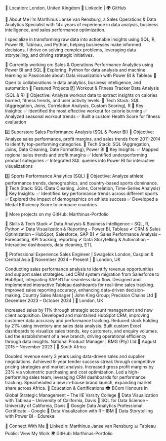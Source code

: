 📍 Location: London, United Kingdom
🔗 LinkedIn | 🌍 GitHub

👋 About Me
I’m Marthinus Janse van Rensburg, a Sales Operations & Data Analytics Specialist with 14+ years of experience in data analysis, business intelligence, and sales performance optimization.

I specialize in transforming raw data into actionable insights using SQL, R, Power BI, Tableau, and Python, helping businesses make informed decisions. I thrive on solving complex problems, leveraging data storytelling, and driving strategic initiatives.

🔭 Currently working on: Sales & Operations Performance Analytics using Power BI and SQL
🌱 Exploring: Python for data analysis and machine learning
📊 Passionate about: Data visualization with Power BI & Tableau
🚀 Open to collaborations in data analytics, business intelligence, and automation
🚀 Featured Projects
1️⃣ Workout & Fitness Tracker Data Analysis (SQL & R)
📌 Objective: Analyze workout data to extract insights on calories burned, fitness trends, and user activity levels.
🔹 Tech Stack: SQL (Aggregation, Joins, Correlation Analysis, Custom Scoring), R
🔹 Key Insights:
✅ Identified the most effective workout for calorie burning
✅ Analyzed seasonal workout trends
✅ Built a custom Health Score for fitness evaluation

2️⃣ Superstore Sales Performance Analysis (SQL & Power BI)
📌 Objective: Analyze sales performance, profit margins, and sales trends from 2011-2014 to identify top-performing categories.
🔹 Tech Stack: SQL (Aggregation, Joins, Data Cleaning, Date Formatting), Power BI
🔹 Key Insights:
✅ Mapped regional sales trends and profit margins
✅ Identified underperforming product categories
✅ Integrated SQL queries into Power BI for interactive visualizations

3️⃣ Sports Performance Analytics (SQL)
📌 Objective: Analyze athlete performance trends, demographics, and country-based sports dominance.
🔹 Tech Stack: SQL (Data Cleaning, Joins, Correlation, Time-Series Analysis)
🔹 Key Insights:
✅ Identified key performance trends across different sports
✅ Explored the impact of demographics on athlete success
✅ Developed a Medal Efficiency Score to compare countries

🔗 More projects on my GitHub: Marthinus-Portfolio

📌 Skills & Tech Stack
✔ Data Analysis & Business Intelligence – SQL, R, Python
✔ Data Visualization & Reporting – Power BI, Tableau
✔ CRM & Sales Optimization – HubSpot, Salesforce, SAP B1
✔ Sales Performance Analysis – Forecasting, KPI tracking, reporting
✔ Data Storytelling & Automation – Interactive dashboards, data cleaning, ETL

💼 Professional Experience
Sales Engineer | Swagelok London, Caspian & Central Asia
📅 November 2024 – Present | 📍 London, UK

Conducting sales performance analysis to identify revenue opportunities and support sales strategies.
Led CRM system migration from Salesforce to HubSpot, integrating SAP B1 for seamless data flow.
Designed and implemented interactive Tableau dashboards for real-time sales tracking.
Improved sales reporting accuracy, enhancing data-driven decision-making.
Country Sales Manager | John King Group; Precision Chains Ltd
📅 December 2023 – October 2024 | 📍 London, UK

Increased sales by 11% through strategic account management and new client acquisition.
Developed and maintained HubSpot CRM, improving customer data accuracy and performance tracking.
Reduced stock holding by 21% using inventory and sales data analysis.
Built custom Excel dashboards to visualize sales trends, key customers, and enquiry volumes.
Led the establishment of a new branch, driving operational efficiency through data insights.
National Product Manager | BMG (Pty) Ltd
📅 August 2015 – November 2023 | 📍 South Africa

Doubled revenue every 3 years using data-driven sales and supplier negotiations.
Achieved 8-year tender success streak through competitive pricing strategies and market analysis.
Increased gross profit margins by 23% via volumetric purchasing and cost optimization.
Led a high-performing sales team, leveraging CRM dashboards for performance tracking.
Spearheaded a new in-house brand launch, expanding market share across Africa.
📜 Education & Certifications
🎓 BCom Honours in Global Strategic Management – The IIE Varsity College
📜 Data Visualization with Tableau – University of California, Davis
📜 SQL for Data Science – University of California, Davis
📜 Google Data Analytics Professional Certificate – Google
📜 Data Visualization with R – IBM
📜 Data Storytelling with Power BI – Edureka

🔗 Connect With Me
🔗 LinkedIn: Marthinus Janse van Rensburg
📊 Tableau Public: View My Work
🌍 GitHub: Marthinus-Portfolio
